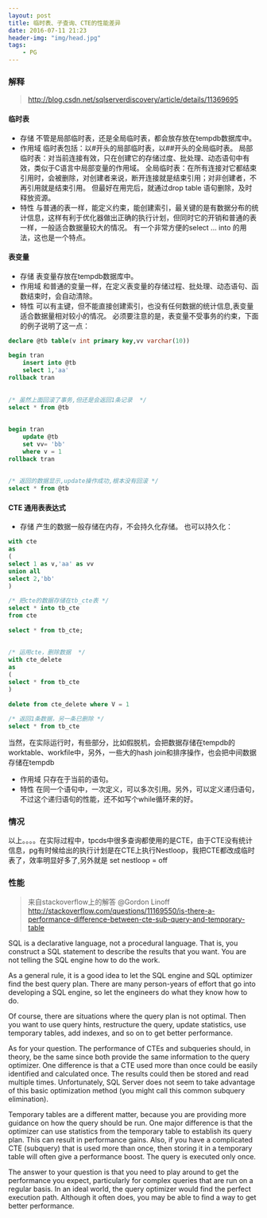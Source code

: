 ```yaml
---
layout: post
title: 临时表、子查询、CTE的性能差异
date: 2016-07-11 21:23
header-img: "img/head.jpg"
tags:
    - PG
---
```



### 解释
> http://blog.csdn.net/sqlserverdiscovery/article/details/11369695 

#### 临时表
+ 	存储
不管是局部临时表，还是全局临时表，都会放存放在tempdb数据库中。
+ 	作用域
临时表包括：以#开头的局部临时表，以##开头的全局临时表。
局部临时表：对当前连接有效，只在创建它的存储过度、批处理、动态语句中有效，类似于C语言中局部变量的作用域。
全局临时表：在所有连接对它都结束引用时，会被删除，对创建者来说，断开连接就是结束引用；对非创建者，不再引用就是结束引用。
但最好在用完后，就通过drop  table 语句删除，及时释放资源。
+ 	特性
与普通的表一样，能定义约束，能创建索引，最关键的是有数据分布的统计信息，这样有利于优化器做出正确的执行计划，但同时它的开销和普通的表一样，一般适合数据量较大的情况。
有一个非常方便的select ... into 的用法，这也是一个特点。
  
#### 表变量
+	存储
表变量存放在tempdb数据库中。
+	作用域
和普通的变量一样，在定义表变量的存储过程、批处理、动态语句、函数结束时，会自动清除。
+	特性
可以有主键，但不能直接创建索引，也没有任何数据的统计信息,表变量适合数据量相对较小的情况。
必须要注意的是，表变量不受事务的约束，下面的例子说明了这一点：

``` sql
declare @tb table(v int primary key,vv varchar(10))  
  
begin tran  
    insert into @tb  
    select 1,'aa'  
rollback tran  
  
  
/* 虽然上面回滚了事务,但还是会返回1条记录  */
select * from @tb  
  
  
begin tran  
    update @tb  
    set vv= 'bb'  
    where v = 1  
rollback tran  
  
  
/* 返回的数据显示,update操作成功,根本没有回滚 */ 
select * from @tb  
```
 
#### CTE 通用表表达式
 
+	存储
产生的数据一般存储在内存，不会持久化存储。
也可以持久化：

``` sql
with cte  
as  
(  
select 1 as v,'aa' as vv  
union all  
select 2,'bb'  
)  
  
/* 把cte的数据存储在tb_cte表 */
select * into tb_cte  
from cte  
  
select * from tb_cte;  
  
  
/* 运用cte，删除数据  */
with cte_delete  
as  
(  
select * from tb_cte  
)  
  
delete from cte_delete where V = 1  
  
/* 返回1条数据，另一条已删除 */
select * from tb_cte  
```

当然，在实际运行时，有些部分，比如假脱机，会把数据存储在tempdb的worktable、workfile中，另外，一些大的hash join和排序操作，也会把中间数据存储在tempdb
+	作用域
只存在于当前的语句。
+	特性
在同一个语句中，一次定义，可以多次引用。另外，可以定义递归语句，不过这个递归语句的性能，还不如写个while循环来的好。
 
### 情况

以上。。。。在实际过程中，tpcds中很多查询都使用的是CTE，由于CTE没有统计信息，pg有时候给出的执行计划是在CTE上执行Nestloop，我把CTE都改成临时表了，效率明显好多了,另外就是 set nestloop = off

### 性能
> 来自stackoverflow上的解答 @Gordon Linoff http://stackoverflow.com/questions/11169550/is-there-a-performance-difference-between-cte-sub-query-and-temporary-table

SQL is a declarative language, not a procedural language. That is, you construct a SQL statement to describe the results that you want. You are not telling the SQL engine how to do the work.

As a general rule, it is a good idea to let the SQL engine and SQL optimizer find the best query plan. There are many person-years of effort that go into developing a SQL engine, so let the engineers do what they know how to do.

Of course, there are situations where the query plan is not optimal. Then you want to use query hints, restructure the query, update statistics, use temporary tables, add indexes, and so on to get better performance.

As for your question. The performance of CTEs and subqueries should, in theory, be the same since both provide the same information to the query optimizer. One difference is that a CTE used more than once could be easily identified and calculated once. The results could then be stored and read multiple times. Unfortunately, SQL Server does not seem to take advantage of this basic optimization method (you might call this common subquery elimination).

Temporary tables are a different matter, because you are providing more guidance on how the query should be run. One major difference is that the optimizer can use statistics from the temporary table to establish its query plan. This can result in performance gains. Also, if you have a complicated CTE (subquery) that is used more than once, then storing it in a temporary table will often give a performance boost. The query is executed only once.

The answer to your question is that you need to play around to get the performance you expect, particularly for complex queries that are run on a regular basis. In an ideal world, the query optimizer would find the perfect execution path. Although it often does, you may be able to find a way to get better performance.
